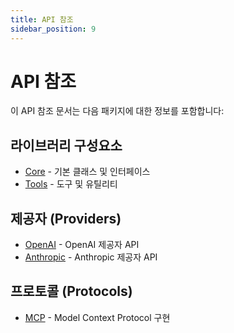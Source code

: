 ```yaml
---
title: API 참조
sidebar_position: 9
---
```


# API 참조

이 API 참조 문서는 다음 패키지에 대한 정보를 포함합니다:

## 라이브러리 구성요소

- [Core](api-reference/core/) - 기본 클래스 및 인터페이스
- [Tools](api-reference/tools/) - 도구 및 유틸리티

## 제공자 (Providers)

- [OpenAI](api-reference/openai/) - OpenAI 제공자 API
- [Anthropic](api-reference/anthropic/) - Anthropic 제공자 API

## 프로토콜 (Protocols)

- [MCP](api-reference/mcp/) - Model Context Protocol 구현
